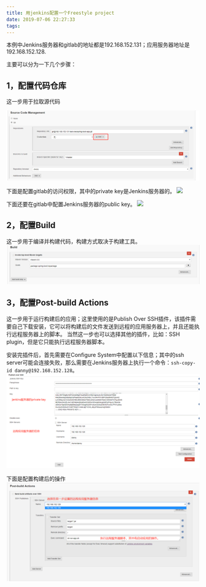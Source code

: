 ```yaml
---
title: 用jenkins配置一个Freestyle project
date: 2019-07-06 22:27:33
tags:
---
```


本例中Jenkins服务器和gitlab的地址都是192.168.152.131；应用服务器地址是192.168.152.128.

主要可以分为一下几个步骤：

<!-- more -->

## 1，配置代码仓库
这一步用于拉取源代码

![](jenkins-settings/jenkins-1.png)

下面是配置gitlab的访问权限，其中的private key是Jenkins服务器的。
![](jenkins-settings/jenkins2.png)

下面还要在gitlab中配置Jenkins服务器的public key。
![](jenkins-settings/jenkins3.png)

## 2，配置Build 
这一步用于编译并构建代码，构建方式取决于构建工具。
![](jenkins-settings/jenkins-2-1.png)

## 3，配置Post-build Actions
这一步用于运行构建后的应用；这里使用的是Publish Over SSH插件，该插件需要自己下载安装，它可以将构建后的文件发送到远程的应用服务器上，并且还能执行远程服务器上的脚本。
当然这一步也可以选择其他的插件，比如：SSH plugin，但是它只能执行远程服务器脚本。

安装完插件后，首先需要在Configure System中配置以下信息；其中的ssh server可能会连接失败，那么需要在Jenkins服务器上执行一个命令：`ssh-copy-id danny@192.168.152.128`。
![](jenkins-settings/jenkins-3-1.png)


下面是配置构建后的操作
![](jenkins-settings/jenkins-3-2.png)